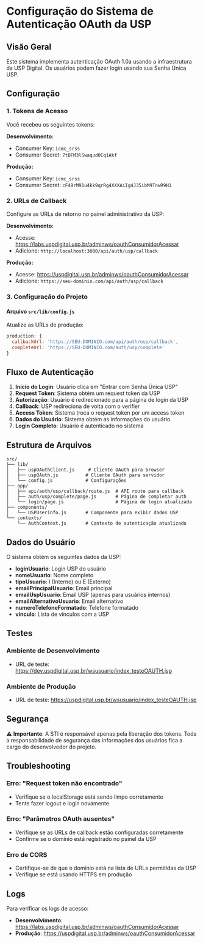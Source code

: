 # Configuração do Sistema de Autenticação OAuth da USP

## Visão Geral

Este sistema implementa autenticação OAuth 1.0a usando a infraestrutura da USP Digital. Os usuários podem fazer login usando sua Senha Única USP.

## Configuração

### 1. Tokens de Acesso

Você recebeu os seguintes tokens:

**Desenvolvimento:**
- Consumer Key: `icmc_srss`
- Consumer Secret: `7tBFM3lSwaqud0Cq1Akf`

**Produção:**
- Consumer Key: `icmc_srss`
- Consumer Secret: `cF49rM91u4kk9qrRg4XXXAiIg4J35ibM9TnwR9H1`

### 2. URLs de Callback

Configure as URLs de retorno no painel administrativo da USP:

**Desenvolvimento:**
- Acesse: https://labs.uspdigital.usp.br/adminws/oauthConsumidorAcessar
- Adicione: `http://localhost:3000/api/auth/usp/callback`

**Produção:**
- Acesse: https://uspdigital.usp.br/adminws/oauthConsumidorAcessar
- Adicione: `https://seu-dominio.com/api/auth/usp/callback`

### 3. Configuração do Projeto

#### Arquivo `src/lib/config.js`

Atualize as URLs de produção:

```javascript
production: {
  callbackUrl: 'https://SEU-DOMINIO.com/api/auth/usp/callback',
  completeUrl: 'https://SEU-DOMINIO.com/auth/usp/complete'
}
```

## Fluxo de Autenticação

1. **Início do Login**: Usuário clica em "Entrar com Senha Única USP"
2. **Request Token**: Sistema obtém um request token da USP
3. **Autorização**: Usuário é redirecionado para a página de login da USP
4. **Callback**: USP redireciona de volta com o verifier
5. **Access Token**: Sistema troca o request token por um access token
6. **Dados do Usuário**: Sistema obtém as informações do usuário
7. **Login Completo**: Usuário é autenticado no sistema

## Estrutura de Arquivos

```
src/
├── lib/
│   ├── uspOAuthClient.js     # Cliente OAuth para browser
│   ├── uspOAuth.js          # Cliente OAuth para servidor
│   └── config.js            # Configurações
├── app/
│   ├── api/auth/usp/callback/route.js  # API route para callback
│   ├── auth/usp/complete/page.js       # Página de completar auth
│   └── login/page.js                   # Página de login atualizada
├── components/
│   └── USPUserInfo.js       # Componente para exibir dados USP
└── contexts/
    └── AuthContext.js       # Contexto de autenticação atualizado
```

## Dados do Usuário

O sistema obtém os seguintes dados da USP:

- **loginUsuario**: Login USP do usuário
- **nomeUsuario**: Nome completo
- **tipoUsuario**: I (Interno) ou E (Externo)
- **emailPrincipalUsuario**: Email principal
- **emailUspUsuario**: Email USP (apenas para usuários internos)
- **emailAlternativoUsuario**: Email alternativo
- **numeroTelefoneFormatado**: Telefone formatado
- **vinculo**: Lista de vínculos com a USP

## Testes

### Ambiente de Desenvolvimento
- URL de teste: https://dev.uspdigital.usp.br/wsusuario/index_testeOAUTH.jsp

### Ambiente de Produção
- URL de teste: https://uspdigital.usp.br/wsusuario/index_testeOAUTH.jsp

## Segurança

⚠️ **Importante**: A STI é responsável apenas pela liberação dos tokens. Toda a responsabilidade de segurança das informações dos usuários fica a cargo do desenvolvedor do projeto.

## Troubleshooting

### Erro: "Request token não encontrado"
- Verifique se o localStorage está sendo limpo corretamente
- Tente fazer logout e login novamente

### Erro: "Parâmetros OAuth ausentes"
- Verifique se as URLs de callback estão configuradas corretamente
- Confirme se o domínio está registrado no painel da USP

### Erro de CORS
- Certifique-se de que o domínio está na lista de URLs permitidas da USP
- Verifique se está usando HTTPS em produção

## Logs

Para verificar os logs de acesso:
- **Desenvolvimento**: https://labs.uspdigital.usp.br/adminws/oauthConsumidorAcessar
- **Produção**: https://uspdigital.usp.br/adminws/oauthConsumidorAcessar 